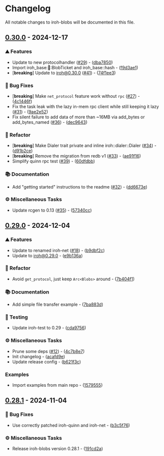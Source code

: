 # Changelog

All notable changes to iroh-blobs will be documented in this file.

## [0.30.0](https://github.com/n0-computer/iroh-blobs/compare/v0.29.0..0.30.0) - 2024-12-17

### ⛰️  Features

- Update to new protocolhandler ([#29](https://github.com/n0-computer/iroh-blobs/issues/29)) - ([dba7850](https://github.com/n0-computer/iroh-blobs/commit/dba7850ae874939bd9a83f97c36dc6eceee7f9bd))
- Import iroh_base::ticket::BlobTicket and iroh_base::hash - ([f9d3ae1](https://github.com/n0-computer/iroh-blobs/commit/f9d3ae1e6a0cbdbdece56b0b3d948f0a3d62118c))
- [**breaking**] Update to iroh@0.30.0 ([#41](https://github.com/n0-computer/iroh-blobs/issues/41)) - ([74f1ee3](https://github.com/n0-computer/iroh-blobs/commit/74f1ee32cca396cd8e4d1cb8815b71e27c98df74))

### 🐛 Bug Fixes

- [**breaking**] Make `net_protocol` feature work without `rpc` ([#27](https://github.com/n0-computer/iroh-blobs/issues/27)) - ([4c1446f](https://github.com/n0-computer/iroh-blobs/commit/4c1446f7578778dadee6db0ad07ff025ef753779))
- Fix the task leak with the lazy in-mem rpc client while still keeping it lazy ([#31](https://github.com/n0-computer/iroh-blobs/issues/31)) - ([9ae2e52](https://github.com/n0-computer/iroh-blobs/commit/9ae2e52431ca6948ba60bca0169bba7d7cde1d06))
- Fix silent failure to add data of more than ~16MB via add_bytes or add_bytes_named ([#36](https://github.com/n0-computer/iroh-blobs/issues/36)) - ([dec9643](https://github.com/n0-computer/iroh-blobs/commit/dec96436772007178a2c9190d87598893a38b57d))

### 🚜 Refactor

- [**breaking**] Make Dialer trait private and inline iroh::dialer::Dialer ([#34](https://github.com/n0-computer/iroh-blobs/issues/34)) - ([d91b2ce](https://github.com/n0-computer/iroh-blobs/commit/d91b2ce7784cfa78fd2e6f9e0fb74f9b950a878f))
- [**breaking**] Remove the migration from redb v1 ([#33](https://github.com/n0-computer/iroh-blobs/issues/33)) - ([ae91f16](https://github.com/n0-computer/iroh-blobs/commit/ae91f16bd466f00e003d064593ea53c4c2276999))
- Simplify quinn rpc test ([#39](https://github.com/n0-computer/iroh-blobs/issues/39)) - ([60dfdbb](https://github.com/n0-computer/iroh-blobs/commit/60dfdbbacdb002621b85378449c66397d4d377f1))

### 📚 Documentation

- Add "getting started" instructions to the readme ([#32](https://github.com/n0-computer/iroh-blobs/issues/32)) - ([dd6673e](https://github.com/n0-computer/iroh-blobs/commit/dd6673e777e8f8ceab462501348941ac2387fab1))

### ⚙️ Miscellaneous Tasks

- Update rcgen to 0.13 ([#35](https://github.com/n0-computer/iroh-blobs/issues/35)) - ([57340cc](https://github.com/n0-computer/iroh-blobs/commit/57340cc931c7e0a3e8e3d14bef00e926ab7cfe47))

## [0.29.0](https://github.com/n0-computer/iroh-blobs/compare/v0.28.1..0.29.0) - 2024-12-04

### ⛰️  Features

- Update to renamed iroh-net ([#18](https://github.com/n0-computer/iroh-blobs/issues/18)) - ([b9dbf2c](https://github.com/n0-computer/iroh-blobs/commit/b9dbf2cc1e6d8a6b60f3bf9f52b832fbd23c394e))
- Update to iroh@0.29.0  - ([e9b136a](https://github.com/n0-computer/iroh-blobs/commit/e9b136ad59d8feddd16df50503bf67206cccedd9))

### 🚜 Refactor

- Avoid `get_protocol`, just keep `Arc<Blobs>` around - ([7b404f1](https://github.com/n0-computer/iroh-blobs/commit/7b404f12bca87b32af85ef0b099cc8174940219f))

### 📚 Documentation

- Add simple file transfer example - ([7ba883d](https://github.com/n0-computer/iroh-blobs/commit/7ba883d238bb2b0be8c64672369c27074519962c))

### 🧪 Testing

- Update iroh-test to 0.29 - ([cda9756](https://github.com/n0-computer/iroh-blobs/commit/cda9756d84b34583f469ffa6f9083b9b3a5fd2a5))

### ⚙️ Miscellaneous Tasks

- Prune some deps ([#12](https://github.com/n0-computer/iroh-blobs/issues/12)) - ([4c7b8e7](https://github.com/n0-computer/iroh-blobs/commit/4c7b8e79f495376245852a14688ce23a12adda85))
- Init changelog - ([acafd9e](https://github.com/n0-computer/iroh-blobs/commit/acafd9ef8fe4851854ac2a48016ebdba215f5b6b))
- Update release config - ([b621f3c](https://github.com/n0-computer/iroh-blobs/commit/b621f3c97416b61d2b7970a5c2b4ab9f5a7d9752))

### Examples

- Import examples from main repo - ([1579555](https://github.com/n0-computer/iroh-blobs/commit/1579555ba3f67102d3e4aafcf7889b558f744460))

## [0.28.1](https://github.com/n0-computer/iroh-blobs/compare/v0.28.0..v0.28.1) - 2024-11-04

### 🐛 Bug Fixes

- Use correctly patched iroh-quinn and iroh-net - ([b3c5f76](https://github.com/n0-computer/iroh-blobs/commit/b3c5f7624716896c085add70215336404188442a))

### ⚙️ Miscellaneous Tasks

- Release iroh-blobs version 0.28.1 - ([191cd2a](https://github.com/n0-computer/iroh-blobs/commit/191cd2a1c25885f8ef0d58d83df150017bc4c8bb))


